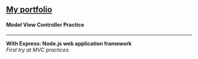 [My portfolio]()
---

<h4>Model View Controller Practice</h4>

---

**With Express: Node.js web application framework**  
*First try at MVC practices*  